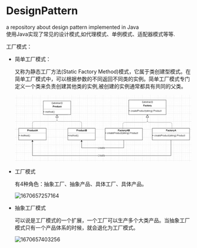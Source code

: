 # DesignPattern
a repository about design pattern implemented in Java   
使用Java实现了常见的设计模式,如代理模式、单例模式、适配器模式等等.

工厂模式：

- 简单工厂模式：

  又称为静态工厂方法(Static Factory Method)模式，它属于类创建型模式。在简单工厂模式中，可以根据参数的不同返回不同类的实例。简单工厂模式专门定义一个类来负责创建其他类的实例,被创建的实例通常都具有共同的父类。

  ![1670657177490](https://github.com/dartao/DesignPattern/blob/main/imgs/%E5%B7%A5%E5%8E%82%E6%A8%A1%E5%BC%8F.png)

- 工厂模式

  有4种角色：抽象工厂、抽象产品、具体工厂、具体产品。

  ![1670657257164](C:\Users\User\AppData\Local\Temp\工厂模式.png)

- 抽象工厂模式

  可以说是工厂模式的一个扩展，一个工厂可以生产多个大类产品。当抽象工厂模式只有一个产品体系的时候，就会退化为工厂模式。

  ![1670657403256](C:\Users\User\AppData\Local\Temp\抽象工厂模式.png)

  
